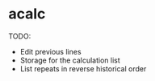 acalc
=====

TODO:

- Edit previous lines
- Storage for the calculation list
- List repeats in reverse historical order
    
